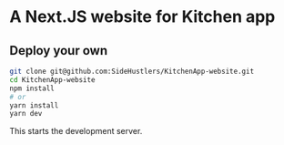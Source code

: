 # A Next.JS website for Kitchen app

## Deploy your own

```bash
git clone git@github.com:SideHustlers/KitchenApp-website.git
cd KitchenApp-website
npm install
# or
yarn install
yarn dev
```
This starts the development server.